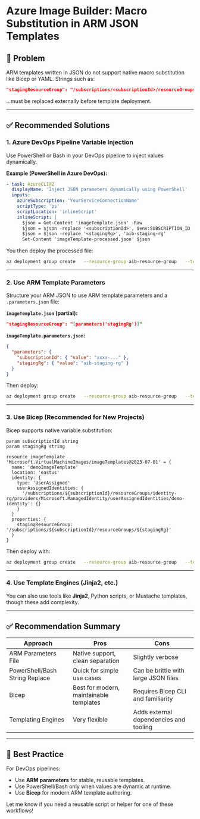 
# Azure Image Builder: Macro Substitution in ARM JSON Templates

## 📌 Problem
ARM templates written in JSON do not support native macro substitution like Bicep or YAML. Strings such as:

```json
"stagingResourceGroup": "/subscriptions/<subscriptionId>/resourceGroups/<stagingRg>"
```

...must be replaced externally before template deployment.

---

## ✅ Recommended Solutions

### 1. Azure DevOps Pipeline Variable Injection

Use PowerShell or Bash in your DevOps pipeline to inject values dynamically.

**Example (PowerShell in Azure DevOps):**

```yaml
- task: AzureCLI@2
  displayName: 'Inject JSON parameters dynamically using PowerShell'
  inputs:
    azureSubscription: 'YourServiceConnectionName'
    scriptType: 'ps'
    scriptLocation: 'inlineScript'
    inlineScript: |
      $json = Get-Content 'imageTemplate.json' -Raw
      $json = $json -replace '<subscriptionId>', $env:SUBSCRIPTION_ID
      $json = $json -replace '<stagingRg>', 'aib-staging-rg'
      Set-Content 'imageTemplate-processed.json' $json
```

You then deploy the processed file:

```bash
az deployment group create   --resource-group aib-resource-group   --template-file imageTemplate-processed.json
```

---

### 2. Use ARM Template Parameters

Structure your ARM JSON to use ARM template parameters and a `.parameters.json` file:

**`imageTemplate.json` (partial):**
```json
"stagingResourceGroup": "[parameters('stagingRg')]"
```

**`imageTemplate.parameters.json`:**
```json
{
  "parameters": {
    "subscriptionId": { "value": "xxxx-..." },
    "stagingRg": { "value": "aib-staging-rg" }
  }
}
```

Then deploy:

```bash
az deployment group create   --resource-group aib-resource-group   --template-file imageTemplate.json   --parameters @imageTemplate.parameters.json
```

---

### 3. Use Bicep (Recommended for New Projects)

Bicep supports native variable substitution:

```bicep
param subscriptionId string
param stagingRg string

resource imageTemplate 'Microsoft.VirtualMachineImages/imageTemplates@2023-07-01' = {
  name: 'demoImageTemplate'
  location: 'eastus'
  identity: {
    type: 'UserAssigned'
    userAssignedIdentities: {
      '/subscriptions/${subscriptionId}/resourceGroups/identity-rg/providers/Microsoft.ManagedIdentity/userAssignedIdentities/demo-identity': {}
    }
  }
  properties: {
    stagingResourceGroup: '/subscriptions/${subscriptionId}/resourceGroups/${stagingRg}'
  }
}
```

Then deploy with:

```bash
az deployment group create   --resource-group aib-resource-group   --template-file main.bicep   --parameters subscriptionId=$SUB_ID stagingRg=$STAGING_RG
```

---

### 4. Use Template Engines (Jinja2, etc.)

You can also use tools like **Jinja2**, Python scripts, or Mustache templates, though these add complexity.

---

## ✅ Recommendation Summary

| Approach                        | Pros                                      | Cons                                     |
|---------------------------------|-------------------------------------------|------------------------------------------|
| ARM Parameters File             | Native support, clean separation          | Slightly verbose                         |
| PowerShell/Bash String Replace | Quick for simple use cases                | Can be brittle with large JSON files     |
| Bicep                          | Best for modern, maintainable templates   | Requires Bicep CLI and familiarity       |
| Templating Engines              | Very flexible                             | Adds external dependencies and tooling   |

---

## 📘 Best Practice

For DevOps pipelines:
- Use **ARM parameters** for stable, reusable templates.
- Use PowerShell/Bash only when values are dynamic at runtime.
- Use **Bicep** for modern ARM template authoring.

Let me know if you need a reusable script or helper for one of these workflows!
